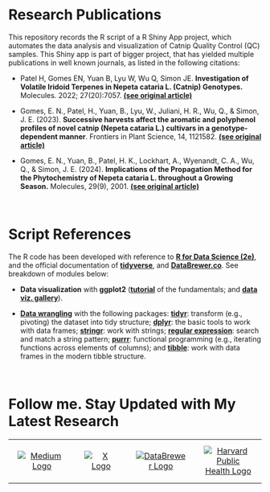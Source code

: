# Research Publications

This repository records the R script of a R Shiny App project, which automates the data analysis and visualization of Catnip Quality Control (QC) samples. 
This Shiny app is part of bigger project, that has yielded multiple publications in well known journals, as listed in the following citations:


- Patel H, Gomes EN, Yuan B, Lyu W, Wu Q, Simon JE. **Investigation of Volatile Iridoid Terpenes in Nepeta cataria L. (Catnip) Genotypes.** Molecules. 2022; 27(20):7057. [**(see original article)**](https://www.mdpi.com/1420-3049/27/20/7057)

- Gomes, E. N., Patel, H., Yuan, B., Lyu, W., Juliani, H. R., Wu, Q., & Simon, J. E. (2023). **Successive harvests affect the aromatic and polyphenol profiles of novel catnip (Nepeta cataria L.) cultivars in a genotype-dependent manner**. Frontiers in Plant Science, 14, 1121582. [**(see original article)**](https://www.frontiersin.org/journals/plant-science/articles/10.3389/fpls.2023.1121582/full)

- Gomes, E. N., Yuan, B., Patel, H. K., Lockhart, A., Wyenandt, C. A., Wu, Q., & Simon, J. E. (2024). **Implications of the Propagation Method for the Phytochemistry of Nepeta cataria L. throughout a Growing Season.** Molecules, 29(9), 2001. [**(see original article)**](https://www.mdpi.com/1420-3049/29/9/2001)

<br>

# Script References

The R code has been developed with reference to [**R for Data Science (2e)**](https://r4ds.hadley.nz/), and the official documentation of [**tidyverse**](https://www.tidyverse.org/), and [**DataBrewer.co**](https://www.databrewer.co/). See breakdown of modules below:

- **Data visualization** with **ggplot2** ([**tutorial**](https://www.databrewer.co/R/visualization/introduction) of the fundamentals; and [**data viz. gallery**](https://www.databrewer.co/R/gallery)).

- [**Data wrangling**](https://www.databrewer.co/R/data-wrangling) with the following packages:
[**tidyr**](https://www.databrewer.co/R/data-wrangling/tidyr/introduction): transform (e.g., pivoting) the dataset into tidy structure; [**dplyr**](https://www.databrewer.co/R/data-wrangling/dplyr/0-introduction): the basic tools to work with data frames; [**stringr**](https://www.databrewer.co/R/data-wrangling/stringr/0-introduction): work with strings; [**regular expression**](https://www.databrewer.co/R/data-wrangling/regular-expression/0-introduction): search and match a string pattern; [**purrr**](https://www.databrewer.co/R/data-wrangling/purrr/introduction): functional programming (e.g., iterating functions across elements of columns); and [**tibble**](https://www.databrewer.co/R/data-wrangling/tibble/introduction): work with data frames in the modern tibble structure.

<br>

# Follow me. Stay Updated with My Latest Research

<table style="border-collapse: collapse; width: 100%; border: 0;">
  <tr>
    <td style="border: none;" align="center">
      <a href="https://medium.com/@yuanbo.faith">
        <img src="https://upload.wikimedia.org/wikipedia/commons/0/0d/Medium_%28website%29_logo.svg" alt="Medium Logo" style="max-width: 100px; height: auto; margin: 10px;">
      </a>
    </td>
    <td style="border: none;" align="center">
      <a href="https://x.com/yuanbogeneral">
        <img src="https://upload.wikimedia.org/wikipedia/commons/c/ce/X_logo_2023.svg" alt="X Logo" style="max-width: 100px; height: auto; margin: 10px;">
      </a>
    </td>
    <td style="border: none;" align="center">
      <a href="https://www.databrewer.co/">
        <img src="https://upload.wikimedia.org/wikipedia/commons/4/4c/Logo_of_DataBrewer.co.png" alt="DataBrewer Logo" style="max-width: 100px; height: auto; margin: 10px;">
      </a>
    </td>
    <td style="border: none;" align="center">
      <a href="https://connects.catalyst.harvard.edu/Profiles/display/Person/193422">
        <img src="https://upload.wikimedia.org/wikipedia/en/1/18/Harvard_shield-Public_Health.png" alt="Harvard Public Health Logo" style="max-width: 100px; height: auto; margin: 10px;">
      </a>
    </td>
  </tr>
</table>

